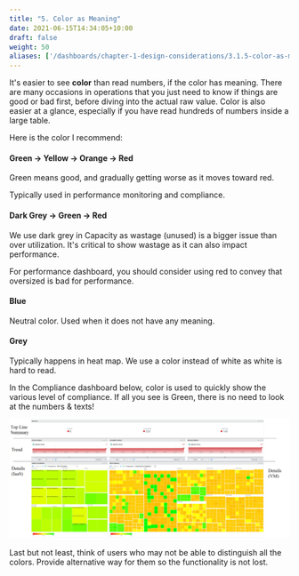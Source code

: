```yaml
---
title: "5. Color as Meaning"
date: 2021-06-15T14:34:05+10:00
draft: false
weight: 50
aliases: ['/dashboards/chapter-1-design-considerations/3.1.5-color-as-meaning']
---
```


It's easier to see **color** than read numbers, if the color has meaning. There are many occasions in operations that you just need to know if things are good or bad first, before diving into the actual raw value. Color is also easier at a glance, especially if you have read hundreds of numbers inside a large table.

Here is the color I recommend:

#### Green -> Yellow -> Orange -> Red

Green means good, and gradually getting worse as it moves toward red.

Typically used in performance monitoring and compliance.

#### Dark Grey -> Green -> Red

We use dark grey in Capacity as wastage (unused) is a bigger issue than over utilization. It's critical to show wastage as it can also impact performance.

For performance dashboard, you should consider using red to convey that oversized is bad for performance.

#### Blue

Neutral color. Used when it does not have any meaning.

#### Grey

Typically happens in heat map. We use a color instead of white as white is hard to read.

In the Compliance dashboard below, color is used to quickly show the various level of compliance. If all you see is Green, there is no need to look at the numbers & texts!

![Compliance dashboard colour](3.1.5-fig-1.png)

Last but not least, think of users who may not be able to distinguish all the colors. Provide alternative way for them so the functionality is not lost.

